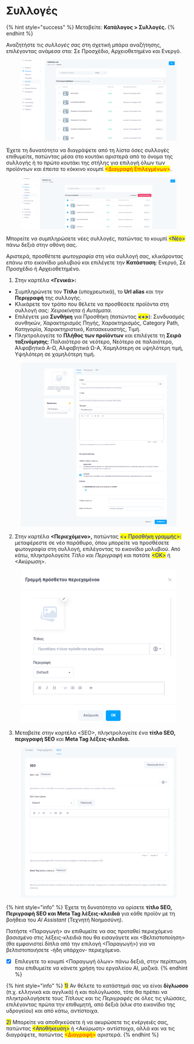 # Συλλογές

{% hint style="success" %}
Μεταβείτε: **Κατάλογος > Συλλογές.**
{% endhint %}

Αναζητήστε τις _συλλογές_ σας στη σχετική μπάρα αναζήτησης, επιλέγοντας ανάμεσα στα: Σε Προσχέδιο, Αρχειοθετημένο και Ενεργό.

<figure><img src="../.gitbook/assets/ScreenHunter 21.png" alt=""><figcaption></figcaption></figure>

Έχετε τη δυνατότητα να διαγράψετε από τη λίστα όσες συλλογές επιθυμείτε, πατώντας μέσα στο κουτάκι αριστερά από το όνομα της συλλογής ή το πρώτο κουτάκι της στήλης για επιλογή όλων των προϊόντων και έπειτα το κόκκινο κουμπί <mark style="color:red;"><Διαγραφή Επιλεγμένων></mark>.

<figure><img src="../.gitbook/assets/ScreenHunter 44.png" alt=""><figcaption></figcaption></figure>

Μπορείτε να συμπληρώσετε νέες συλλογές, πατώντας το κουμπί <mark style="color:blue;"><Νέο></mark> πάνω δεξιά στην οθόνη σας.

Αριστερά, προσθέτετε _φωτογραφία_ στη νέα συλλογή σας, κλικάροντας επάνω στο εικονίδιο μολυβιού και επιλέγετε την **Κατάσταση**: Ενεργό, Σε Προσχέδιο ή Αρχειοθετημένο.

1. Στην καρτέλα **<Γενικά>:**

* Συμπληρώνετε τον **Τίτλο** (υποχρεωτικά), το **Url alias** και την **Περιγραφή** της συλλογής. &#x20;
* Κλικάρετε τον τρόπο που θέλετε να προσθέσετε προϊόντα στη συλλογή σας: _Χειροκίνητα ή Αυτόματα._
* Επιλέγετε μια **Συνθήκη** για Προσθήκη (πατώντας <mark style="color:blue;">**<+>**</mark>): Συνδυασμός συνθηκών, Χαρακτηρισμός Πηγής, Χαρακτηρισμός, Category Path, Κατηγορία, Χαρακτηριστικό, Κατασκευαστής, Τιμή.
* Πληκτρολογείτε το **Πλήθος των προϊόντων** και επιλέγετε τη **Σειρά ταξινόμησης**: Παλαιότερο σε νεότερο, Νεότερο σε παλαιότερο, Αλφαβητικά Α-Ω, Αλφαβητικά Ω-Α, Χαμηλότερη σε υψηλότερη τιμή, Υψηλότερη σε χαμηλότερη τιμή.

<figure><img src="../.gitbook/assets/ScreenHunter 22.png" alt=""><figcaption></figcaption></figure>

2. Στην καρτέλα **<Περιεχόμενο>,** πατώντας <mark style="color:blue;"><+ Προσθήκη γραμμής>:</mark> μεταφέρεστε σε νέο παράθυρο, όπου μπορείτε να προσθέσετε φωτογραφία στη συλλογή, επιλέγοντας το εικονίδιο μολυβιού. Από κάτω, πληκτρολογείτε _Τίτλο_ και _Περιγραφή_ και πατάτε <mark style="color:blue;"><ΟΚ></mark> ή <Ακύρωση>.

<figure><img src="../.gitbook/assets/ScreenHunter 265.png" alt=""><figcaption></figcaption></figure>

3. Μεταβείτε στην καρτέλα \<SEO>, πληκτρολογείτε ένα **τίτλο SEO, περιγραφή SEO** και **Meta Tag λέξεις-κλειδιά.**

<figure><img src="../.gitbook/assets/ScreenHunter 266.png" alt=""><figcaption></figcaption></figure>

{% hint style="info" %}
Έχετε τη δυνατότητα να ορίσετε **τίτλο SEO, Περιγραφή SEO και Meta Tag λέξεις-κλειδιά** για κάθε προϊόν με τη βοήθεια του _Al Assistant_ (Τεχνητή Νοημοσύνη).&#x20;

Πατήστε <Παραγωγή> αν επιθυμείτε να σας προταθεί περιεχόμενο βασισμένο στις λέξεις-κλειδιά που θα εισαγάγετε και <Βελτιστοποίηση> (θα εμφανιστεί δίπλα από την επιλογή <Παραγωγή>) για να βελτιστοποιήσετε -ήδη υπάρχον- περιεχόμενο.&#x20;

* [x] Επιλεγετε το κουμπί <Παραγωγή όλων> πάνω δεξιά, στην περίπτωση που επιθυμείτε να κάνετε χρήση του εργαλείου AI, μαζικά.&#x20;
{% endhint %}

{% hint style="info" %}
<mark style="color:blue;">1)</mark> Αν θέλετε το κατάστημά σας να είναι **δίγλωσσο** (π.χ. ελληνικά και αγγλικά) ή και πολύγλωσσο, τότε θα πρέπει να πληκτρολογήσετε τους _Τίτλους_ και τις _Περιγραφές_ σε όλες τις γλώσσες, επιλέγοντας πρώτα την επιθυμητή, από δεξιά (κλικ στο εικονίδιο της υδρογείου) και από κάτω, αντίστοιχα.

<mark style="color:blue;">2)</mark> Μπορείτε να αποθηκεύσετε ή να ακυρώσετε τις ενέργειές σας, πατώντας <mark style="color:blue;"><Αποθήκευση></mark> ή <Ακύρωση> αντίστοιχα, αλλά και να τις διαγράψετε, πατώντας <mark style="color:red;"><Διαγραφή></mark> αριστερά.
{% endhint %}
